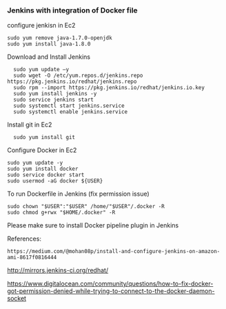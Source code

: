 ### Jenkins with integration of Docker file

 configure jenkisn in Ec2
 
    sudo yum remove java-1.7.0-openjdk
    sudo yum install java-1.8.0
      
 Download and Install Jenkins
  
      sudo yum update –y
      sudo wget -O /etc/yum.repos.d/jenkins.repo https://pkg.jenkins.io/redhat/jenkins.repo
      sudo rpm --import https://pkg.jenkins.io/redhat/jenkins.io.key
      sudo yum install jenkins -y
      sudo service jenkins start
      sudo systemctl start jenkins.service
      sudo systemctl enable jenkins.service
      
  Install git in Ec2
    
      sudo yum install git
  
Configure Docker in Ec2

    sudo yum update -y
    sudo yum install docker
    sudo service docker start
    sudo usermod -aG docker ${USER}
    
To run Dockerfile in Jenkins (fix permission issue)

    sudo chown "$USER":"$USER" /home/"$USER"/.docker -R
    sudo chmod g+rwx "$HOME/.docker" -R

Please make sure to install Docker pipeline plugin in Jenkins

References:

    https://medium.com/@mohan08p/install-and-configure-jenkins-on-amazon-ami-8617f0816444
 
   http://mirrors.jenkins-ci.org/redhat/
 
   https://www.digitalocean.com/community/questions/how-to-fix-docker-got-permission-denied-while-trying-to-connect-to-the-docker-daemon-socket




  
